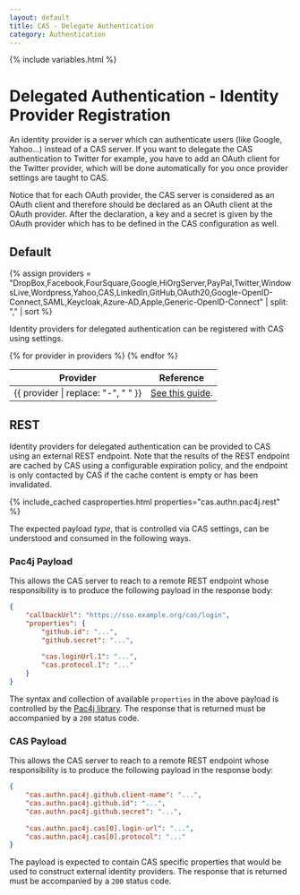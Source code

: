 ```yaml
---
layout: default
title: CAS - Delegate Authentication
category: Authentication
---
```


{% include variables.html %}

# Delegated Authentication - Identity Provider Registration

An identity provider is a server which can authenticate users (like Google, Yahoo...) instead of a CAS server.
If you want to delegate the CAS authentication to Twitter for example, you have to add an
OAuth client for the Twitter provider, which will be done automatically for you once provider settings are taught to CAS.

Notice that for each OAuth provider, the CAS server is considered as an OAuth client and therefore should be declared as
an OAuth client at the OAuth provider. After the declaration, a key and a secret is given by the OAuth provider which has
to be defined in the CAS configuration as well.

## Default

{% assign providers = "DropBox,Facebook,FourSquare,Google,HiOrgServer,PayPal,Twitter,WindowsLive,Wordpress,Yahoo,CAS,LinkedIn,GitHub,OAuth20,Google-OpenID-Connect,SAML,Keycloak,Azure-AD,Apple,Generic-OpenID-Connect" | split: "," | sort %}

Identity providers for delegated authentication can be registered with CAS using settings. 

<table class="cas-datatable">
  <thead>
    <tr><th>Provider</th><th>Reference</th></tr>
  </thead>
  <tbody>
    {% for provider in providers %}
    <tr>
    <td>{{ provider | replace: "-", " " }} </td>
    <td><a href="Delegate-Authentication-{{ provider }}.html">See this guide</a>.</td>
    </tr>
    {% endfor %}
  </tbody>
</table>

## REST

Identity providers for delegated authentication can be provided to CAS using an external REST endpoint. Note that the results of the 
REST endpoint are cached by CAS using a configurable expiration policy, and the endpoint is only contacted by CAS if the cache content
is empty or has been invalidated.

{% include_cached casproperties.html properties="cas.authn.pac4j.rest" %}

The expected payload *type*, that is controlled via CAS settings, can be understood and consumed in the following ways.

### Pac4j Payload

This allows the CAS server to reach to a remote REST endpoint whose responsibility is to produce the following payload in the response body:

```json
{
    "callbackUrl": "https://sso.example.org/cas/login",
    "properties": {
        "github.id": "...",
        "github.secret": "...",
        
        "cas.loginUrl.1": "...",
        "cas.protocol.1": "..."
    }
}
```

The syntax and collection of available `properties` in the above payload is controlled by the [Pac4j library](https://github.com/pac4j/pac4j). 
The response that is returned must be accompanied by a `200` status code.

### CAS Payload

This allows the CAS server to reach to a remote REST endpoint whose responsibility is to produce the following payload in the response body:

```json
{
    "cas.authn.pac4j.github.client-name": "...",
    "cas.authn.pac4j.github.id": "...",
    "cas.authn.pac4j.github.secret": "...",
    
    "cas.authn.pac4j.cas[0].login-url": "...",
    "cas.authn.pac4j.cas[0].protocol": "..."
}
```

The payload is expected to contain CAS specific properties that would be used to construct external identity providers. The 
response that is returned must be accompanied by a `200` status code.
